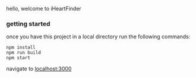 
hello, welcome to iHeartFinder

### getting started

once you have this project in a local directory run the following commands:

```
npm install
npm run build
npm start
```

navigate to [localhost:3000](https://localhost:3000)
